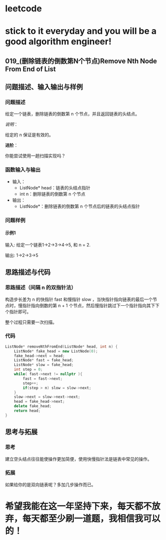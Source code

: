 # leetcode
# stick to it everyday and you will be a good algorithm engineer!
## 019_(删除链表的倒数第N个节点)Remove Nth Node From End of List
## 问题描述、输入输出与样例

### 问题描述

给定一个链表，删除链表的倒数第 n 个节点，并且返回链表的头结点。

_说明_：

给定的 n 保证是有效的。

__进阶__：

你能尝试使用一趟扫描实现吗？

### 函数输入与输出

* 输入：
	* ListNode* head：链表的头结点指针
	* int n：删除链表的倒数第 n 个节点
* 输出：
	* ListNode*：删除链表的倒数第 n 个节点后的链表的头结点指针
	
### 问题样例

#### 示例1

输入: 给定一个链表1->2->3->4->5, 和 n = 2.

输出: 1->2->3->5

## 思路描述与代码	
### 思路描述（间隔 n 的双指针法）
构造步长差为 n 的快指针 fast 和慢指针 slow ，当快指针指向链表的最后一个节点时，慢指针指向倒数的第 n + 1 个节点，然后慢指针跳过下一个指针指向其下下个指针即可。

整个过程只需要一次扫描。

### 代码
```cpp
ListNode* removeNthFromEnd(ListNode* head, int n) {
	ListNode* fake_head = new ListNode(0);
	fake_head->next = head;
	ListNode* fast = fake_head;
	ListNode* slow = fake_head;
	int step = 0;
	while( fast->next != nullptr ){
		fast = fast->next;
		step++;
		if(step > n) slow = slow->next;
	}
	slow->next = slow->next->next;
	head = fake_head->next;
	delete fake_head;
	return head;
}
```
## 思考与拓展
### 思考
建立空头结点往往能使操作更加简便，使用快慢指针法是链表中常见的操作。
### 拓展
如果给你的是双向链表呢？多加几步操作而已。
  
# 希望我能在这一年坚持下来，每天都不放弃，每天都至少刷一道题，我相信我可以的！
